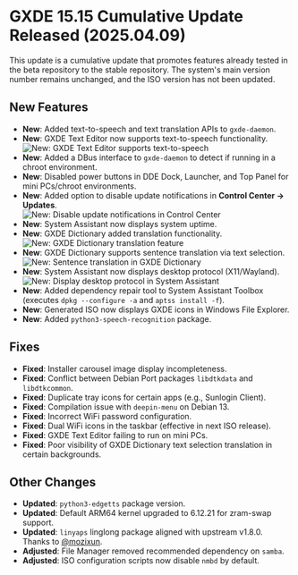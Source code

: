 # GXDE 15.15 Cumulative Update Released (2025.04.09)  

This update is a cumulative update that promotes features already tested in the beta repository to the stable repository. The system's main version number remains unchanged, and the ISO version has not been updated.  

## New Features  

- **New**: Added text-to-speech and text translation APIs to `gxde-daemon`.  
- **New**: GXDE Text Editor now supports text-to-speech functionality.  
  ![New: GXDE Text Editor supports text-to-speech](/news/15.15-2025.04.09/editor-speaker.png)  
- **New**: Added a DBus interface to `gxde-daemon` to detect if running in a chroot environment.  
- **New**: Disabled power buttons in DDE Dock, Launcher, and Top Panel for mini PCs/chroot environments.  
- **New**: Added option to disable update notifications in **Control Center → Updates**.  
  ![New: Disable update notifications in Control Center](/news/15.15-2025.04.09/dde-control-center.png)  
- **New**: System Assistant now displays system uptime.  
- **New**: GXDE Dictionary added translation functionality.  
  ![New: GXDE Dictionary translation feature](/news/15.15-2025.04.09/gxde-dict-translate.png)  
- **New**: GXDE Dictionary supports sentence translation via text selection.  
  ![New: Sentence translation in GXDE Dictionary](/news/15.15-2025.04.09/gxde-dict-sentence.png)  
- **New**: System Assistant now displays desktop protocol (X11/Wayland).  
  ![New: Display desktop protocol in System Assistant](/news/15.15-2025.04.09/sysbro.png)  
- **New**: Added dependency repair tool to System Assistant Toolbox (executes `dpkg --configure -a` and `aptss install -f`).  
- **New**: Generated ISO now displays GXDE icons in Windows File Explorer.  
- **New**: Added `python3-speech-recognition` package.  

## Fixes  

- **Fixed**: Installer carousel image display incompleteness.  
- **Fixed**: Conflict between Debian Port packages `libdtkdata` and `libdtkcommon`.  
- **Fixed**: Duplicate tray icons for certain apps (e.g., Sunlogin Client).  
- **Fixed**: Compilation issue with `deepin-menu` on Debian 13.  
- **Fixed**: Incorrect WiFi password configuration.  
- **Fixed**: Dual WiFi icons in the taskbar (effective in next ISO release).  
- **Fixed**: GXDE Text Editor failing to run on mini PCs.  
- **Fixed**: Poor visibility of GXDE Dictionary text selection translation in certain backgrounds.  

## Other Changes  
- **Updated**: `python3-edgetts` package version.  
- **Updated**: Default ARM64 kernel upgraded to 6.12.21 for zram-swap support.  
- **Updated**: `linyaps` linglong package aligned with upstream v1.8.0. Thanks to [@mozixun](https://bbs.deepin.org.cn/user/277159).  
- **Adjusted**: File Manager removed recommended dependency on `samba`.  
- **Adjusted**: ISO configuration scripts now disable `nmbd` by default.